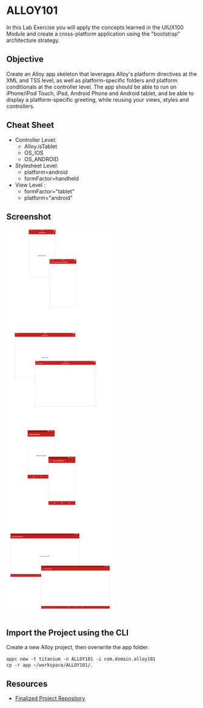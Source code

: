 # ALLOY101

In this Lab Exercise you will apply the concepts learned in the UIUX100 Module and create a cross-platform application using the "bootstrap" architecture strategy.

## Objective

Create an Alloy app skeleton that leverages Alloy's platform directives at the XML and TSS level, as well as platform-specific folders and platform conditionals at the controller level.  The app should be able to run on iPhone/iPod Touch, iPad, Android Phone and Android tablet, and be able to display a platform-specific greeting, while reusing your views, styles and controllers.

## Cheat Sheet

* Controller Level: 
	* Alloy.isTablet
	* OS_IOS
	* OS_ANDROID
* Stylesheet Level: 
	* platform=android
	* formFactor=handheld
* View Level : 
	*  formFactor="tablet"
	*  platform="android"


## Screenshot

![](assets/screens.png)

## Import the Project using the CLI

Create a new Alloy project, then overwrite the app folder.
 
```
appc new -t titanium -n ALLOY101 -i com.domain.alloy101
cp -r app ~/workspace/ALLOY101/.
```

## Resources

* [Finalized Project Repository](https://github.com/appcelerator-training/learning-modules-labs/tree/master/ALLOY100/ALLOY100)